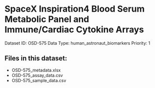 # SpaceX Inspiration4 Blood Serum Metabolic Panel and Immune/Cardiac Cytokine Arrays

Dataset ID: OSD-575
Data Type: human_astronaut_biomarkers
Priority: 1

## Files in this dataset:
- OSD-575_metadata.xlsx
- OSD-575_assay_data.csv
- OSD-575_sample_data.csv
